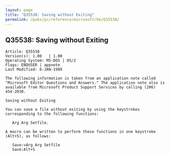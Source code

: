 ```yaml
---
layout: page
title: "Q35538: Saving without Exiting"
permalink: /pubs/pc/reference/microsoft/kb/Q35538/
---
```


## Q35538: Saving without Exiting

	Article: Q35538
	Version(s): 1.00   | 1.00
	Operating System: MS-DOS | OS/2
	Flags: ENDUSER | appnote
	Last Modified: 6-JAN-1989
	
	The following information is taken from an application note called
	"Microsoft Editor Questions and Answers." The application note also is
	available from Microsoft Product Support Services by calling (206)
	454-2030.
	
	Saving without Exiting
	
	You can save a file without exiting by using the keystrokes
	corresponding to the following functions:
	
	   Arg Arg Setfile.
	
	A macro can be written to perform these functions in one keystroke
	(Alt+S), as follows:
	
	   Save:=Arg Arg Setfile
	   Save:Alt+S
